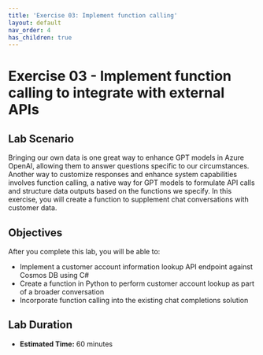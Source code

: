 ```yaml
---
title: 'Exercise 03: Implement function calling'
layout: default
nav_order: 4
has_children: true
---
```


# Exercise 03 - Implement function calling to integrate with external APIs

## Lab Scenario

Bringing our own data is one great way to enhance GPT models in Azure OpenAI, allowing them to answer questions specific to our circumstances. Another way to customize responses and enhance system capabilities involves function calling, a native way for GPT models to formulate API calls and structure data outputs based on the functions we specify. In this exercise, you will create a function to supplement chat conversations with customer data.

## Objectives

After you complete this lab, you will be able to:

* Implement a customer account information lookup API endpoint against Cosmos DB using C#
* Create a function in Python to perform customer account lookup as part of a broader conversation
* Incorporate function calling into the existing chat completions solution

## Lab Duration

* **Estimated Time:** 60 minutes
